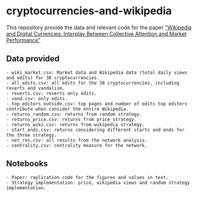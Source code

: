 # cryptocurrencies-and-wikipedia

This repository provide the data and relevant code for the paper ["Wikipedia and Digital Currencies:
Interplay Between Collective Attention and Market Performance"]( https://arxiv.org/abs/1902.04517)

## Data provided
	- wiki_market.csv: Market data and Wikipedia data (total daily views and edits) for 38 cryptocurrencies.
	- all_edits.csv: all edits for the 38 cryptocurrencies, including reverts and vandalism.
	- reverts.csv: reverts only edits.
	- vand.csv: only edits.
	- top_editors_outside.csv: top pages and number of edits top editors contribute when consider the entire Wikipedia.
	- returns_random.csv: returns from random strategy.
	- returns_price.csv: returns from price strategy.
	- returns_wiki.csv: returns from wikipedia strategy.
	- start_ends.csv: returns considering different starts and ends for the three strategy.
	- net_res.csv: all results from the network analysis.
	- centrality.csv: centrality measure for the network.
	
## Notebooks 
	- Paper: replication code for the figures and values in text.
	- Strategy implementation: price, wikipedia views and random strategy implementation.  
